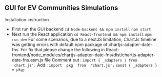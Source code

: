 ## GUI for EV Communities Simulations

Installation instruction

 - First run the GUI backend 
	`cd Node-backend && npm install` 
    `npm start`
 -  Next run the React application
 	`cd React-frontend && npm install` 
    `npm run dev`
	 For some scenarios, due to a nextJS limitation, ChartJs timeline was getting errors with default npm package of chartjs-adapter-date-fns.  For fix that please change the following in React-frontend/node_modules/chartjs-adapter-date-fns/dist/chartjs-adapter-date-fns.esm.js  file
	 Comment out : 
	 `import { _adapters } from 'chart.js';`
	 Add :
	 `import  pkg  from  'chart.js';`
    `const { _adapters } = pkg;`
	 
